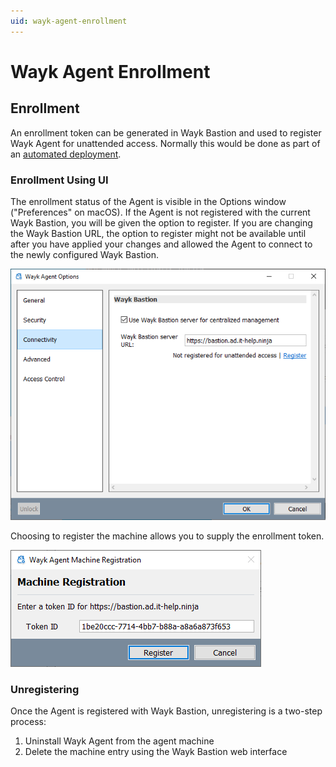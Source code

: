 ```yaml
---
uid: wayk-agent-enrollment
---
```


# Wayk Agent Enrollment

## Enrollment

An enrollment token can be generated in Wayk Bastion and used to register Wayk Agent for unattended access. Normally this would be done as part of an [automated deployment](../bastion/deployment-automation.md#enrollment).

### Enrollment Using UI

The enrollment status of the Agent is visible in the Options window ("Preferences" on macOS). If the Agent is not registered with the current Wayk Bastion, you will be given the option to register. If you are changing the Wayk Bastion URL, the option to register might not be available until after you have applied your changes and allowed the Agent to connect to the newly configured Wayk Bastion.

![Enrollment UI - Unregistered](../../images/wayk_agent_unregistered_state.png)

Choosing to register the machine allows you to supply the enrollment token.

![Enrollment UI - Enrollment](../../images/wayk_agent_registration.png)

### Unregistering

Once the Agent is registered with Wayk Bastion, unregistering is a two-step process:

1. Uninstall Wayk Agent from the agent machine
2. Delete the machine entry using the Wayk Bastion web interface